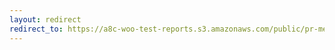 ```yaml
---
layout: redirect
redirect_to: https://a8c-woo-test-reports.s3.amazonaws.com/public/pr-merge/41237/e2e/index.html
---
```

